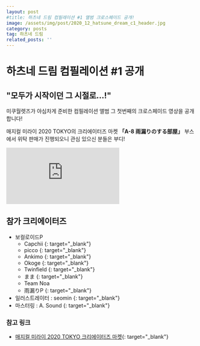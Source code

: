 ```yaml
---
layout: post
#title: 하츠네 드림 컴필레이션 #1 앨범 크로스페이드 공개!
image: /assets/img/post/2020_12_hatsune_dream_c1_header.jpg
category: posts
tag: 하츠네 드림
related_posts: ''
---
```


# 하츠네 드림 컴필레이션 #1 공개

## "모두가 시작이던 그 시절로...!"
 
미쿠월렛즈가 야심차게 준비한 컴필레이션 앨범 그 첫번째의 크로스페이드 영상을 공개합니다!

매지컬 미라이 2020 TOKYO의 크리에이터즈 마켓 **「A-8 雨漏りのする部屋」** 부스에서 위탁 판매가 진행되오니 관심 있으신 분들은 부디!

<div class="iframebox">
  <iframe src="https://www.youtube.com/embed/EvT5f5zVg7Q" frameborder="0" allow="accelerometer; autoplay; clipboard-write; encrypted-media; gyroscope; picture-in-picture" allowfullscreen></iframe>
</div>

## 참가 크리에이터즈
- 보컬로이드P
  - Capchii [<i class="fab fa-twitter"></i>](https://twitter.com/Capchii){: target="_blank"}
  - picco [<i class="fab fa-twitter"></i>](https://twitter.com/picco_xxx){: target="_blank"}
  - Ankimo [<i class="fab fa-twitter"></i>](https://twitter.com/Ankimo_o){: target="_blank"}
  - Okoge [<i class="fab fa-twitter"></i>](https://twitter.com/Okoge){: target="_blank"}
  - Twinfield [<i class="fab fa-twitter"></i>](https://twitter.com/Twinfieldnex){: target="_blank"}
  - まま [<i class="fab fa-twitter"></i>](https://twitter.com/mamamamam____){: target="_blank"}
  - Team Noa
  - 雨漏りP [<i class="fab fa-twitter"></i>](https://twitter.com/Amamori_P){: target="_blank"}
- 일러스트레이터 : seomin [<i class="fab fa-twitter"></i>](https://twitter.com/xseomin){: target="_blank"}
- 마스터링 : A. Sound [<i class="fab fa-twitter"></i>](https://twitter.com/ASOUND_Studio){: target="_blank"}

### 참고 링크
- [매지컬 미라이 2020 TOKYO 크리에이터즈 마켓](https://magicalmirai.com/2020/tokyo/ex_market.html){: target="_blank"}
